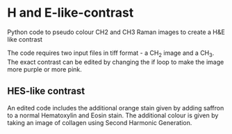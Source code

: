 # H and E-like-contrast
Python code to pseudo colour CH2 and CH3 Raman images to create a H&amp;E like contrast

The code requires two input files in tiff format - a CH<sub>2</sub> image and a CH<sub>3</sub>.
The exact contrast can be edited by changing the if loop to make the image more purple or more pink.


## **HES-like contrast**
  An edited code includes the additional orange stain given by adding saffron to a normal Hematoxylin and Eosin stain. The additional colour is given by taking an image of collagen using Second Harmonic Generation.


